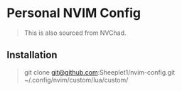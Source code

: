 # Personal NVIM Config

> This is also sourced from NVChad.

## Installation

> git clone git@github.com:Sheeplet1/nvim-config.git ~/.config/nvim/custom/lua/custom/ 
